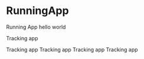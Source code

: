# RunningApp
Running App
hello world

Tracking app

Tracking app
Tracking app
Tracking app
Tracking app